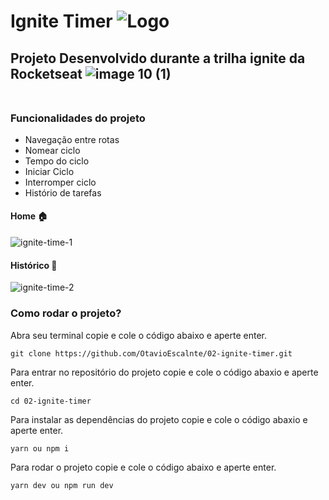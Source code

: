 # Ignite Timer ![Logo](https://user-images.githubusercontent.com/77994942/205470640-b981a0b2-99fd-4bbd-b0d5-ac4150e645f5.svg)  

## Projeto Desenvolvido durante a trilha ignite da Rocketseat ![image 10 (1)](https://user-images.githubusercontent.com/77994942/205470744-bd9734ff-559c-4bb5-9bab-60d4eb5c69fd.svg) <br><br>

### Funcionalidades do projeto
<ul>
<li>Navegação entre rotas</li>
<li>Nomear ciclo</li>
<li>Tempo do ciclo</li>
<li>Iniciar Ciclo</li>
<li>Interromper ciclo</li>
<li>Histório de tarefas</li>
</ul>

#### Home 🏠

![ignite-time-1](https://user-images.githubusercontent.com/77994942/205471020-7fc2cbd1-4821-4bf6-ac12-30bda10d5e0b.png)

#### Histórico 📜 
![ignite-time-2](https://user-images.githubusercontent.com/77994942/205471131-56b950e3-0b19-4204-9dcf-846aa16a505f.png)

### Como rodar o projeto?

<p>Abra seu terminal copie e cole o código abaixo e aperte enter.</p>

```
git clone https://github.com/OtavioEscalnte/02-ignite-timer.git

```

<p>Para entrar no repositório do projeto copie e cole o código abaxio e aperte enter.</p>

```
cd 02-ignite-timer

```
<p>Para instalar as dependências do projeto copie e cole o código abaxio e aperte enter.</p>

```
yarn ou npm i

```

<p>Para rodar o projeto copie e cole o código abaixo e aperte enter.</p>

```
yarn dev ou npm run dev

```



